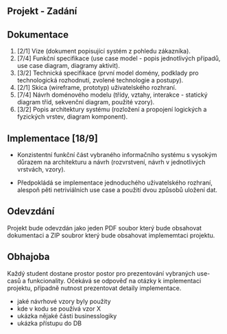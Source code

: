 ## Projekt - Zadání

## Dokumentace
1. [2/1] Vize (dokument popisující systém z pohledu zákazníka).
1. [7/4] Funkční specifikace (use case model - popis jednotlivých případů, use case diagram, diagramy aktivit).
1. [3/2] Technická specifikace (první model domény, podklady pro technologická rozhodnutí, zvolené technologie a postupy).
1. [2/1] Skica (wireframe, prototyp) uživatelského rozhraní.
1. [7/4] Návrh doménového modelu (třídy, vztahy, interakce - statický diagram tříd, sekvenční diagram, použité vzory).
1. [3/2] Popis architektury systému (rozložení a propojení logických a fyzických vrstev, diagram komponent).


## Implementace [18/9]
* Konzistentní funkční část vybraného informačního systému s vysokým důrazem na architekturu a návrh (rozvrstvení, návrh v jednotlivých vrstvách, vzory).

* Předpokládá se implementace jednoduchého uživatelského rozhraní, alespoň pěti netriviálních use case a použití dvou způsobů uložení dat.

## Odevzdání

Projekt bude odevzdán jako jeden PDF soubor který bude obsahovat dokumentaci a ZIP soubror který bude obsahovat implememtaci projektu.

## Obhajoba

Každý student dostane prostor postor pro prezentování vybraných use-casů a funkcionality. Očekává se odpověď na otázky k implementaci projektu, případně nutnost prezentovat detaily implementace.

* jaké návrhové vzory byly použity
* kde v kodu se používá vzor X
* ukázka nějaké části businesslogiky
* ukázka přístupu do DB